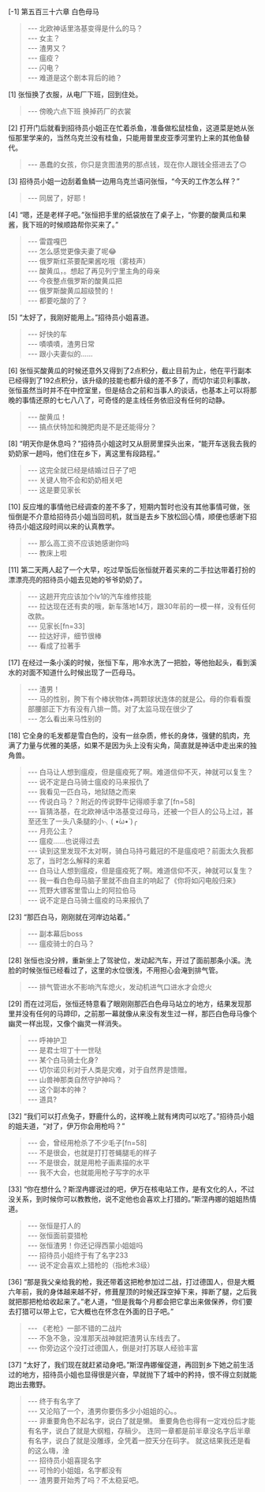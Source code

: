 
[-1] 第五百三十六章 白色母马
>--- 北欧神话里洛基变得是什么的马？<br>
>--- 女主？<br>
>--- 渣男又？<br>
>--- 瘟疫？<br>
>--- 闪电？<br>
>--- 难道是这个剧本背后的祂？<br>

[1] 张恒换了衣服，从电厂下班，回到住处。
>--- 傍晚六点下班 换掉药厂的衣裳<br>

[2] 打开门后就看到招待员小姐正在忙着杀鱼，准备做松鼠桂鱼，这道菜是她从张恒那里学来的，当然乌克兰没有桂鱼，只能用普里皮亚季河里钓上来的其他鱼替代。
>--- 愚蠢的女孩，你只是贪图渣男的那点钱，现在你人跟钱全搭进去了🙃<br>

[3] 招待员小姐一边刮着鱼鳞一边用乌克兰语问张恒，“今天的工作怎么样？”
>--- 同居了，好耶！<br>

[4] “嗯，还是老样子吧。”张恒把手里的纸袋放在了桌子上，“你要的酸黄瓜和果酱，我下班的时候顺路帮你买来了。”
>--- 雷霆嘎巴<br>
>--- 怎么感觉更像夫妻了呢😂<br>
>--- 俄罗斯红茶要配果酱吃哦（雾枝声）<br>
>--- 酸黄瓜，。想起了再见列宁里主角的母亲<br>
>--- 今夜整点俄罗斯的酸黄瓜把<br>
>--- 俄罗斯酸黄瓜超级赞的！<br>
>--- 都要吃酸的了？<br>

[5] “太好了，我刚好能用上。”招待员小姐喜道。
>--- 好快的车<br>
>--- 嘖嘖嘖，渣男日常<br>
>--- 跟小夫妻似的……<br>

[6] 张恒买酸黄瓜的时候还意外又得到了2点积分，截止目前为止，他在平行副本已经得到了192点积分，该升级的技能也都升级的差不多了，而切尔诺贝利事故，张恒虽然当时并不在中控室里，但是结合之前和当事人的谈话，也基本上可以将那晚的事情还原的七七八八了，可奇怪的是主线任务依旧没有任何的动静。
>--- 酸黄瓜！<br>
>--- 搞点伏特加和腌肥肉是不是还能得分？<br>

[8] “明天你是休息吗？”招待员小姐这时又从厨房里探头出来，“能开车送我去我的奶奶家一趟吗，他们住在乡下，离这里有段路程。”
>--- 这完全就已经是结婚过日子了吧<br>
>--- 关键人物不会和奶奶相关吧<br>
>--- 这是要见家长<br>

[10] 反应堆的事情他已经调查的差不多了，短期内暂时也没有其他事情可做，张恒倒是不介意给招待员小姐当回司机，就当是去乡下放松回心情，顺便也感谢下招待员小姐这段时间以来的认真教学。
>--- 那么高工资不应该她感谢你吗<br>
>--- 教床上啦<br>

[11] 第二天两人起了一个大早，吃过早饭后张恒就开着买来的二手拉达带着打扮的漂漂亮亮的招待员小姐去见她的爷爷奶奶了。
>--- 这趟开完应该加个lv1的汽车维修技能<br>
>--- 拉达现在还有卖的哦，新车落地14万，跟30年前的一模一样，没有任何改款。<br>
>--- 见家长[fn=33]<br>
>--- 拉达好评，细节很棒<br>
>--- 看成了拉著手<br>

[17] 在经过一条小溪的时候，张恒下车，用冷水洗了一把脸，等他抬起头，看到溪水的对面不知道什么时候出现了一匹母马。
>--- 渣男！<br>
>--- 马的性别，胯下有个棒状物体+两颗球状连体的就是公。母的你看看腹部腰部正下方有没有八排一筒。对了太监马现在很少了<br>
>--- 怎么看出来马性别的<br>

[18] 它全身的毛发都是雪白色的，没有一丝杂质，修长的身体，强健的肌肉，充满了力量与优雅的美感，如果不是因为头上没有尖角，简直就是神话中走出来的独角兽。
>--- 白马让人想到瘟疫，但是瘟疫死了啊。难道信仰不灭，神就可以复生？<br>
>--- 说不定是白马骑士瘟疫的马来报仇了<br>
>--- 我看见一匹白马，地狱随之而来<br>
>--- 传说白马？？附近的传说野牛记得顺手拿了[fn=58]<br>
>--- 盲猜洛基，在北欧神话中洛基变过母马，还被一个巨人的公马上过，甚至还生了一头八条腿的小╮( •́ω•̀ )╭<br>
>--- 月亮公主？<br>
>--- 瘟疫……也说得过去<br>
>--- 读到这里发现不太对啊，骑白马持弓戴冠的不是瘟疫吧？前面太久我都忘了，当时怎么解释的来着<br>
>--- 白马让人想到瘟疫，但是瘟疫死了啊。难道信仰不灭，神就可以复生？<br>
>--- 我一看白色母马脑子里就不由自主的响起了《你将如闪电般归来》<br>
>--- 荒野大镖客里雪山上的阿拉伯马<br>
>--- 说不定是白马骑士瘟疫的马来报仇了<br>

[23] “那匹白马，刚刚就在河岸边站着。”
>--- 副本幕后boss<br>
>--- 瘟疫骑士的白马？<br>

[28] 张恒也没分辨，重新坐上了驾驶位，发动起汽车，开过了面前那条小溪。洗脸的时候张恒已经看过了，这里的水位很浅，不用担心会淹到排气管。
>--- 排气管进水不影响汽车熄火，发动机进气口进水才会熄火<br>

[29] 而在过河后，张恒还特意看了眼刚刚那匹白色母马站立的地方，结果发现那里并没有任何的马蹄印，之前那一幕就像从来没有发生过一样，那匹白色母马像个幽灵一样出现，又像个幽灵一样消失。
>--- 呼神护卫<br>
>--- 是君士坦丁十一世哒<br>
>--- 某个白马骑士化身?<br>
>--- 切尔诺贝利对于人类是灾难，对于自然界是馈赠。<br>
>--- 山兽神那类自然守护神吗？<br>
>--- 这个副本的神？<br>
>--- 道具?<br>

[32] “我们可以打点兔子，野鹿什么的，这样晚上就有烤肉可以吃了。”招待员小姐的姐夫道，“对了，伊万你会用枪吗？”
>--- 会，曾经用枪杀了不少毛子[fn=58]<br>
>--- 不是很会，也就是打打苍蝇腿毛的样子<br>
>--- 不是很会，就是用枪子画素描的水平<br>
>--- 我不大会，也就能用枪子写字的水平<br>

[33] “你在想什么？斯涅冉娜说过的吧，伊万在核电站工作，是有文化的人，不过没关系，到时候你可以教教他，说不定他也会喜欢上打猎的。”斯涅冉娜的姐姐热情道。
>--- 张恒是打人的<br>
>--- 张恒面前耍猎枪<br>
>--- 张恒渣男！你还记得西蒙小姐姐吗<br>
>--- 招待员小姐终于有了名字233<br>
>--- 说不定会喜欢上猎枪的（指枪术3级）<br>

[36] “那是我父亲给我的枪，我还带着这把枪参加过二战，打过德国人，但是大概六年前，我的身体越来越不好，修葺屋顶的时候还踩空掉下来，摔断了腿，之后我就把那把枪给收起来了。”老人道，“但是我每个月都会把它拿出来做保养，你们要去打猎可以带上它，它大概也在怀念在外面的日子吧。”
>--- 《老枪》一部不错的二战片<br>
>--- 不急不急，没准那天战神就把渣男认东线去了。<br>
>--- 你旁边这个没打过德国人，倒是对打苏联人经验丰富<br>

[37] “太好了，我们现在就赶紧动身吧。”斯涅冉娜催促道，再回到乡下她之前生活过的地方，招待员小姐也显得很是兴奋，早就抛下了城中的矜持，恨不得立刻就能跑出去撒野。
>--- 终于有名字了<br>
>--- 又沦陷了一个，渣男你要伤多少小姐姐的心。。<br>
>--- 非重要角色不起名字，说白了就是懒。
重要角色也得有一定戏份后才能有名字，说白了就是大纲粗，存稿少。
连同一章都是前半章没名字后半章有名字，说白了就是没雕琢，全凭着一腔天分在码字。
就这结果我还是看的这么嗨，淦<br>
>--- 招待员小姐喜提名字<br>
>--- 可怜的小姐姐，名字都没有<br>
>--- 渣男要开始秀了吗？不太稳妥吧。<br>
